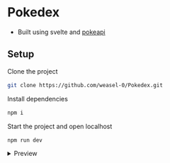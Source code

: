 # Pokedex

-   Built using svelte and [pokeapi](https://pokeapi.co)

## Setup

Clone the project

```sh
git clone https://github.com/weasel-0/Pokedex.git
```

Install dependencies


```sh
npm i
```

Start the project and open localhost

```sh
npm run dev
```

<details>
<summary>Preview</summary>

![project preview](preview.png)

</details>
